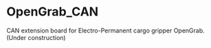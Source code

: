 OpenGrab_CAN
============

CAN extension board for Electro-Permanent cargo gripper OpenGrab. (Under construction)
